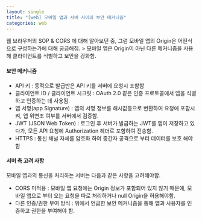 ```yaml
---
layout: single
title: "[web] 모바일 앱과 서버 사이의 보안 메커니즘"
categories: web
---
```


웹 브라우저의 SOP & CORS 에 대해 알아보던 중, 그럼 모바일 앱의 Origin은 어떤식으로 구성하는가에 대해 궁금해짐. > 모바일 앱은 Origin이 아닌 다른 메커니즘을 사용해 클라이언트를 식별하고 보안을 강화함.

#### 보안 메커니즘

- API 키 : 동적으로 발급반은 API 키를 서버에 요청시 포함함
- 클라이언트 ID / 클라이언트 시크릿 : OAuth 2.0 같은 인증 프로토콜에서 앱을 식별하고 인증하는 데 사용됨.
- 앱 서명(app Signature) : 앱의 서명 정보를 해시값등으로 변환하여 요청에 포함시켜, 앱 위변조 여부를 서버에서 검증함.
- JWT (JSON Web Token) : 로그인 후 서버가 발급하는 JWT를 앱이 저장하고 있다가, 모든 API 요청에 Authorization 헤더로 포함하여 전송함.
- HTTPS : 통신 채널 자체를 암호화 하여 중간자 공격으로 부터 데이터를 보호 해야함

#### 서버 측 고려 사항

모바일 앱과의 통신을 처리하는 서버는 다음과 같은 사항을 고려해야함.

- CORS 미적용 : 모바일 앱 요청에는 Origin 정보가 포함되어 있지 않기 때문에, 모바일 앱으로 부터 오는 요청을 따로 처리하거나 null Origin을 허용해야함.
- 다른 인증/권한 부여 방식 : 위에서 언급한 보안 메커니즘을 통해 앱과 사용자를 인증하고 권한을 부여해야 함.
